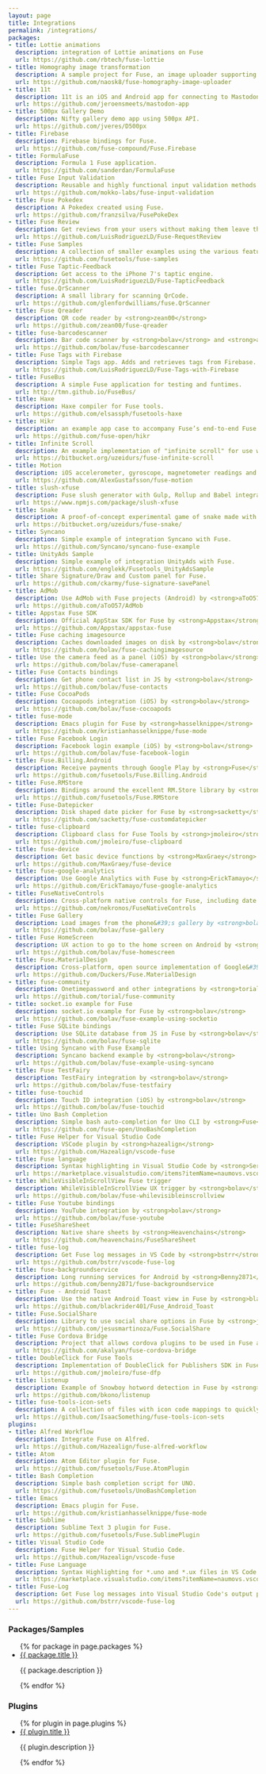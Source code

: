 ```yaml
---
layout: page
title: Integrations
permalink: /integrations/
packages:
- title: Lottie animations
  description: integration of Lottie animations on Fuse
  url: https://github.com/rbtech/fuse-lottie
- title: Homography image transformation
  description: A sample project for Fuse, an image uploader supporting Homography image transformation.
  url: https://github.com/naosk8/fuse-homography-image-uploader
- title: 11t
  description: 11t is an iOS and Android app for connecting to Mastodon
  url: https://github.com/jeroensmeets/mastodon-app
- title: 500px Gallery Demo
  description: Nifty gallery demo app using 500px API.
  url: https://github.com/jveres/D500px
- title: Firebase
  description: Firebase bindings for Fuse.
  url: https://github.com/fuse-compound/Fuse.Firebase
- title: FormulaFuse
  description: Formula 1 Fuse application.
  url: https://github.com/sanderdan/FormulaFuse
- title: Fuse Input Validation
  description: Reusable and highly functional input validation methods in Fuse components
  url: https://github.com/mokko-labs/fuse-input-validation
- title: Fuse Pokedex
  description: A Pokedex created using Fuse.
  url: https://github.com/franzsilva/FusePokeDex
- title: Fuse Review
  description: Get reviews from your users without making them leave the app.
  url: https://github.com/LuisRodriguezLD/Fuse-RequestReview
- title: Fuse Samples
  description: A collection of smaller examples using the various features of Fuse.
  url: https://github.com/fusetools/fuse-samples
- title: Fuse Taptic-Feedback
  description: Get access to the iPhone 7's taptic engine.
  url: https://github.com/LuisRodriguezLD/Fuse-TapticFeedback
- title: fuse.QrScanner
  description: A small library for scanning QrCode.
  url: https://github.com/glenfordwilliams/fuse.QrScanner
- title: Fuse Qreader
  description: QR code reader by <strong>zean00</strong>
  url: https://github.com/zean00/fuse-qreader
- title: fuse-barcodescanner
  description: Bar code scanner by <strong>bolav</strong> and <strong>aesmon</strong>
  url: https://github.com/bolav/fuse-barcodescanner
- title: Fuse Tags with Firebase
  description: Simple Tags app. Adds and retrieves tags from Firebase.
  url: https://github.com/LuisRodriguezLD/Fuse-Tags-with-Firebase
- title: FuseBus
  description: A simple Fuse application for testing and funtimes.
  url: http://tmn.github.io/FuseBus/
- title: Haxe
  description: Haxe compiler for Fuse tools.
  url: https://github.com/elsassph/fusetools-haxe
- title: Hikr
  description: an example app case to accompany Fuse’s end-to-end Fuse app tutorial.
  url: https://github.com/fuse-open/hikr
- title: Infinite Scroll
  description: An example implementation of "infinite scroll" for use with Fuse Tools version 0.26 and above.
  url: https://bitbucket.org/uzeidurs/fuse-infinite-scroll
- title: Motion
  description: iOS accelerometer, gyroscope, magnetometer readings and more for Fuse.
  url: https://github.com/AlexGustafsson/fuse-motion
- title: slush-xfuse
  description: Fuse slush generator with Gulp, Rollup and Babel integration.
  url: https://www.npmjs.com/package/slush-xfuse
- title: Snake
  description: A proof-of-concept experimental game of snake made with Fusetools.
  url: https://bitbucket.org/uzeidurs/fuse-snake/
- title: Syncano
  description: Simple example of integration Syncano with Fuse.
  url: https://github.com/Syncano/syncano-fuse-example
- title: UnityAds Sample
  description: Simple example of integration UnityAds with Fuse.
  url: https://github.com/englekk/Fusetools_UnityAdsSample
- title: Share Signature/Draw and Custom panel for Fuse.
  url: https://github.com/ckarmy/fuse-signature-savePanel
- title: AdMob
  description: Use AdMob with Fuse projects (Android) by <strong>aToO57</strong>
  url: https://github.com/aToO57/AdMob
- title: Appstax Fuse SDK
  description: Official AppStax SDK for Fuse by <strong>Appstax</strong>
  url: https://github.com/Appstax/appstax-fuse
- title: Fuse caching imagesource
  description: Caches downloaded images on disk by <strong>bolav</strong>
  url: https://github.com/bolav/fuse-cachingimagesource
- title: Use the camera feed as a panel (iOS) by <strong>bolav</strong>
  url: https://github.com/bolav/fuse-camerapanel
- title: Fuse Contacts bindings
  description: Get phone contact list in JS by <strong>bolav</strong>
  url: https://github.com/bolav/fuse-contacts
- title: Fuse CocoaPods
  description: Cocoapods integration (iOS) by <strong>bolav</strong>
  url: https://github.com/bolav/fuse-cocoapods
- title: fuse-mode
  description: Emacs plugin for Fuse by <strong>hasselknippe</strong>
  url: https://github.com/kristianhasselknippe/fuse-mode
- title: Fuse Facebook Login
  description: Facebook login example (iOS) by <strong>bolav</strong>
  url: https://github.com/bolav/fuse-facebook-login
- title: Fuse.Billing.Android
  description: Receive payments through Google Play by <strong>Fuse</strong>
  url: https://github.com/fusetools/Fuse.Billing.Android
- title: Fuse.RMStore
  description: Bindings around the excellent RM.Store library by <strong>Fuse</strong>
  url: https://github.com/fusetools/Fuse.RMStore
- title: Fuse-Datepicker
  description: Disk shaped date picker for Fuse by <strong>sacketty</strong>
  url: https://github.com/sacketty/fuse-customdatepicker
- title: fuse-clipboard
  description: Clipboard class for Fuse Tools by <strong>jmoleiro</strong>
  url: https://github.com/jmoleiro/fuse-clipboard
- title: fuse-device
  description: Get basic device functions by <strong>MaxGraey</strong>
  url: https://github.com/MaxGraey/fuse-device
- title: fuse-google-analytics
  description: Use Google Analytics with Fuse by <strong>ErickTamayo</strong>
  url: https://github.com/ErickTamayo/fuse-google-analytics
- title: FuseNativeControls
  description: Cross-platform native controls for Fuse, including date and time picker by <strong>nekronos</strong>
  url: https://github.com/nekronos/FuseNativeControls
- title: Fuse Gallery
  description: Load images from the phone&#39;s gallery by <strong>bolav</strong>
  url: https://github.com/bolav/fuse-gallery
- title: Fuse HomeScreen
  description: UX action to go to the home screen on Android by <strong>bolav</strong>
  url: https://github.com/bolav/fuse-homescreen
- title: Fuse.MaterialDesign
  description: Cross-platform, open source implementation of Google&#39;s material design in Fuse by <strong>Duckers</strong>
  url: https://github.com/Duckers/Fuse.MaterialDesign
- title: fuse-community
  description: Onetimepassword and other integrations by <strong>torial</strong>
  url: https://github.com/torial/fuse-community
- title: socket.io example for Fuse
  description: socket.io example for Fuse by <strong>bolav</strong>
  url: https://github.com/bolav/fuse-example-using-socketio
- title: Fuse SQLite bindings
  description: Use SQLite database from JS in Fuse by <strong>bolav</strong>
  url: https://github.com/bolav/fuse-sqlite
- title: Using Syncano with Fuse Example
  description: Syncano backend example by <strong>bolav</strong>
  url: https://github.com/bolav/fuse-example-using-syncano
- title: Fuse TestFairy
  description: TestFairy integration by <strong>bolav</strong>
  url: https://github.com/bolav/fuse-testfairy
- title: fuse-touchid
  description: Touch ID integration (iOS) by <strong>bolav</strong>
  url: https://github.com/bolav/fuse-touchid
- title: Uno Bash Completion
  description: Simple bash auto-completion for Uno CLI by <strong>Fuse</strong>
  url: https://github.com/fuse-open/UnoBashCompletion
- title: Fuse Helper for Visual Studio Code
  description: VSCode plugin by <strong>hazealign</strong>
  url: https://github.com/Hazealign/vscode-fuse
- title: Fuse language
  description: Syntax highlighting in Visual Studio Code by <strong>Sergii Naumov</strong>
  url: https://marketplace.visualstudio.com/items?itemName=naumovs.vscode-fuse-syntax
- title: WhileVisibleInScrollView Fuse trigger
  description: WhileVisibleInScrollView UX trigger by <strong>bolav</strong>
  url: https://github.com/bolav/fuse-whilevisibleinscrollview
- title: Fuse Youtube bindings
  description: YouTube integration by <strong>bolav</strong>
  url: https://github.com/bolav/fuse-youtube
- title: FuseShareSheet
  description: Native share sheets by <strong>Heavenchains</strong>
  url: https://github.com/heavenchains/FuseShareSheet
- title: fuse-log
  description: Get Fuse log messages in VS Code by <strong>bstrr</strong>
  url: https://github.com/bstrr/vscode-fuse-log
- title: fuse-backgroundservice
  description: Long running services for Android by <strong>Benny2871</strong>
  url: https://github.com/benny2871/fuse-backgroundservice
- title: Fuse - Android Toast
  description: Use the native Android Toast view in Fuse by <strong>blackrider401</strong>
  url: https://github.com/blackrider401/Fuse_Android_Toast
- title: Fuse.SocialShare
  description: Library to use social share options in Fuse by <strong>jesusmartinoza</strong>
  url: https://github.com/jesusmartinoza/Fuse.SocialShare
- title: Fuse Cordova Bridge
  description: Project that allows cordova plugins to be used in Fuse apps by <strong>akalyan</strong>
  url: https://github.com/akalyan/fuse-cordova-bridge
- title: DoubleClick for Fuse Tools
  description: Implementation of DoubleClick for Publishers SDK in Fuse by <strong>jmoleiro</strong>
  url: https://github.com/jmoleiro/fuse-dfp
- title: listenup
  description: Example of Snowboy hotword detection in Fuse by <strong>bkono</strong>
  url: https://github.com/bkono/listenup
- title: fuse-tools-icon-sets
  description: A collection of files with icon code mappings to quickly add icons to your fuse tools project by <strong>IsaacSomething</strong>
  url: https://github.com/IsaacSomething/fuse-tools-icon-sets
plugins:
- title: Alfred Workflow
  description: Integrate Fuse on Alfred.
  url: https://github.com/Hazealign/fuse-alfred-workflow
- title: Atom
  description: Atom Editor plugin for Fuse.
  url: https://github.com/fusetools/Fuse.AtomPlugin
- title: Bash Completion
  description: Simple bash completion script for UNO.
  url: https://github.com/fusetools/UnoBashCompletion
- title: Emacs
  description: Emacs plugin for Fuse.
  url: https://github.com/kristianhasselknippe/fuse-mode
- title: Sublime
  description: Sublime Text 3 plugin for Fuse.
  url: https://github.com/fusetools/Fuse.SublimePlugin
- title: Visual Studio Code
  description: Fuse Helper for Visual Studio Code.
  url: https://github.com/Hazealign/vscode-fuse
- title: Fuse Language
  description: Syntax Highlighting for *.uno and *.ux files in VS Code.
  url: https://marketplace.visualstudio.com/items?itemName=naumovs.vscode-fuse-syntax
- title: Fuse-Log
  description: Get Fuse log messages into Visual Studio Code's output panel.
  url: https://github.com/bstrr/vscode-fuse-log
---
```


### Packages/Samples

<ul>
{% for package in page.packages %}
<li>
  <a href="{{ package.url }}" target="_blank">{{ package.title }}</a>
  <p>{{ package.description }}</p>
</li>
{% endfor %}
</ul>

### Plugins

<ul>
{% for plugin in page.plugins %}
<li>
  <a href="{{ plugin.url }}" target="_blank">{{ plugin.title }}</a>
  <p>{{ plugin.description }}</p>
</li>
{% endfor %}
</ul>
